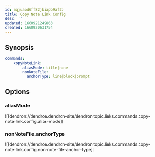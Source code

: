 ```yaml
---
id: mqjuaod6ff82jbiapb9af2o
title: Copy Note Link Config
desc: ''
updated: 1660921249863
created: 1660920631754
---
```


## Synopsis

```yml
commands:
    copyNoteLink:
        aliasMode: title|none
        nonNoteFile:
          anchorType: line|block|prompt
```
## Options

### aliasMode
![[dendron://dendron.dendron-site/dendron.topic.links.commands.copy-note-link.config.alias-mode]]

### nonNoteFile.anchorType
![[dendron://dendron.dendron-site/dendron.topic.links.commands.copy-note-link.config.non-note-file-anchor-type]]
